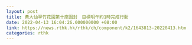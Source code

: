 ```yaml
---
layout: post
title: 黃大仙翠竹花園第十座圍封　目標明午約1時完成行動
date: 2022-04-13 16:04:26.000000000 +08:00
link: https://news.rthk.hk/rthk/ch/component/k2/1643813-20220413.htm
categories: rthk
---
```



